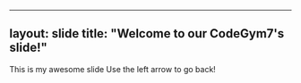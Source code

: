 
---
layout: slide
title: "Welcome to our CodeGym7's slide!"
---
This is my awesome slide
Use the left arrow to go back!